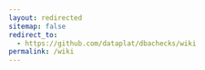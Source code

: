 ```yaml
---
layout: redirected
sitemap: false
redirect_to:
  - https://github.com/dataplat/dbachecks/wiki
permalink: /wiki
---
```

